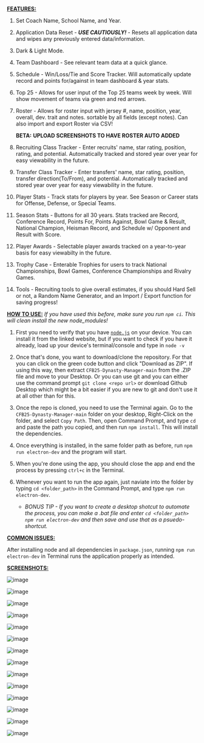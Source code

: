 
<ins>**FEATURES:**</ins>

1. Set Coach Name, School Name, and Year.
2. Application Data Reset - ***USE CAUTIOUSLY!*** - Resets all application data and wipes any previously entered data/information.
3. Dark & Light Mode.
4. Team Dashboard - See relevant team data at a quick glance.
5. Schedule - Win/Loss/Tie and Score Tracker. Will automatically update record and points for/against in team dashboard & year stats.
6. Top 25 - Allows for user input of the Top 25 teams week by week.  Will show movement of teams via green and red arrows. 
7. Roster - Allows for roster input with jersey #, name, position, year, overall, dev. trait and notes. sortable by all fields (except notes).  Can also import and export Roster via CSV!

   **BETA:** **UPLOAD SCREENSHOTS TO HAVE ROSTER AUTO ADDED** 
8. Recruiting Class Tracker - Enter recruits' name, star rating, position, rating, and potential. Automatically tracked and stored year over year for easy viewability in the future.
9. Transfer Class Tracker - Enter transfers' name, star rating, position, transfer direction(To/From), and potential. Automatically tracked and stored year over year for easy viewability in the future.
10. Player Stats - Track stats for players by year.  See Season or Career stats for Offense, Defense, or Special Teams.  
11. Season Stats - Buttons for all 30 years. Stats tracked are Record, Conference Record, Points For, Points Against, Bowl Game & Result, National Champion, Heisman Record, and Schedule w/ Opponent and Result with Score.
12. Player Awards - Selectable player awards tracked on a year-to-year basis for easy viewabilty in the future.
13. Trophy Case - Enterable Trophies for users to track National Championships, Bowl Games, Conference Championships and Rivalry Games.
14. Tools - Recruiting tools to give overall estimates, if you should Hard Sell or not, a Random Name Generator, and an Import / Export function for saving progress!


<ins>**HOW TO USE:**</ins>
*If you have used this before, make sure you run `npm ci`.  This will clean install the new node_modules!*

1. First you need to verify that you have [`node.js`](https://nodejs.org/en/download/package-manager/current) on your device. You can install it from the linked website, but if you want to check if you have it already, load up your device's terminal/console and type in `node -v`
2. Once that's done, you want to download/clone the repository. For that you can click on the green code button and click "Download as ZIP".  If using this way, then extract `CFB25-Dynasty-Manager-main` from the .ZIP file and move to your Desktop.  Or you can use git and you can either use the command prompt `git clone <repo url>` or download Github Desktop which might be a bit easier if you are new to git and don't use it at all other than for this.
3. Once the repo is cloned, you need to use the Terminal again.  Go to the `CFB25-Dynasty-Manager-main` folder on your desktop, Right-Click on the folder, and select `Copy Path`.  Then, open Command Prompt, and type `cd` and paste the path you copied, and then run `npm install`. This will install the dependencies.
4. Once everything is installed, in the same folder path as before, run `npm run electron-dev` and the program will start.
5. When you're done using the app, you should close the app and end the process by pressing `ctrl+c` in the Terminal.
6. Whenever you want to run the app again, just naviate into the folder by typing `cd <folder_path>` in the Command Prompt, and type `npm run electron-dev`.

   * *BONUS TIP - If you want to create a desktop shotcut to automate the process, you can make a .bat file and enter `cd <folder_path> npm run electron-dev` and then save and use that as a psuedo-shortcut.*



<ins>**COMMON ISSUES:**</ins>
  
  After installing node and all dependencies in `package.json`, running `npm run electron-dev` in Terminal runs the application properly as intended.


<ins>**SCREENSHOTS:**</ins>

![image](https://github.com/user-attachments/assets/b821a0a5-81cf-46b2-adda-5d8a42dd9c62)

![image](https://github.com/user-attachments/assets/1184927e-9add-42c4-bf80-22fd8d917dc4)

![image](https://github.com/user-attachments/assets/cff2bac9-7d69-4eed-af55-d76f1168532c)

![image](https://github.com/user-attachments/assets/2d59c96f-c173-4414-af23-8f542e5140a6)

![image](https://github.com/user-attachments/assets/00f42943-51f9-4241-af0e-0f0b1ea69560)

![image](https://github.com/user-attachments/assets/b6c7fc07-3081-4524-af90-64ea29ec9c11)

![image](https://github.com/user-attachments/assets/672ab09b-a8db-4d6c-86e7-c991e87a7567)

![image](https://github.com/user-attachments/assets/b764c8e6-52f1-4368-9004-64adb59400f2)

![image](https://github.com/user-attachments/assets/09d07cc1-9c8e-4b5b-9fa9-bf1bd8fb5367)

![image](https://github.com/user-attachments/assets/d796b4a9-b583-428a-9a28-a186c0a879a8)

![image](https://github.com/user-attachments/assets/8b169b41-0d01-4175-9ab1-3838f989e1f5)

![image](https://github.com/user-attachments/assets/0a1803be-8fc5-46ff-af85-efdbb7f92d2a)

![image](https://github.com/user-attachments/assets/6494d7e5-77fd-4586-a0e2-237129b10de5)

![image](https://github.com/user-attachments/assets/7702dfbe-3be1-4104-ac4e-c9994e9d805b)

